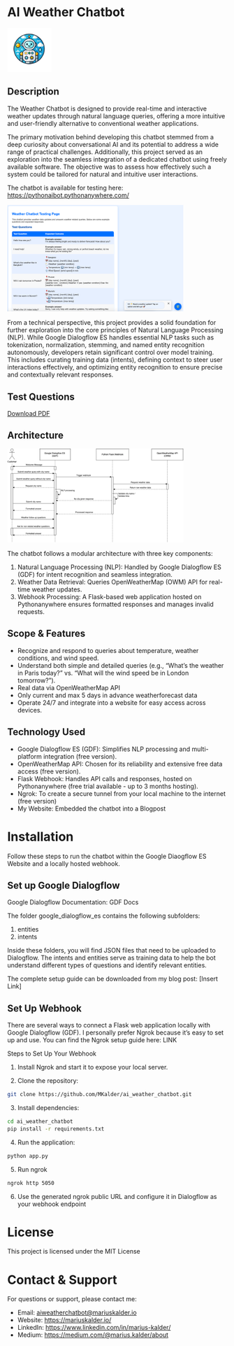 # AI Weather Chatbot

<img src="images/chatbot_images/bot_icon/weather_chatbot.png" alt="Chatbot" width="20%">

## Description
The Weather Chatbot is designed to provide real-time and interactive weather updates through natural language queries, offering a more intuitive and user-friendly alternative to conventional weather applications.

The primary motivation behind developing this chatbot stemmed from a deep curiosity about conversational AI and its potential to address a wide range of practical challenges. Additionally, this project served as an exploration into the seamless integration of a dedicated chatbot using freely available software. The objective was to assess how effectively such a system could be tailored for natural and intuitive user interactions.

The chatbot is available for testing here: https://pythonaibot.pythonanywhere.com/

<img src="images/chatbot_images/website/hosted_website.png" alt="Chatbot" width="80%">

From a technical perspective, this project provides a solid foundation for further exploration into the core principles of Natural Language Processing (NLP). While Google Dialogflow ES handles essential NLP tasks such as tokenization, normalization, stemming, and named entity recognition autonomously, developers retain significant control over model training. This includes curating training data (intents), defining context to steer user interactions effectively, and optimizing entity recognition to ensure precise and contextually relevant responses. 

## Test Questions

<a href="test/test_questions-v1.0.pdf" target="_blank">Download PDF</a>

## Architecture

<img src="images/architecture/architecture.png" alt="Architecture" width="80%">

The chatbot follows a modular architecture with three key components:
1. Natural Language Processing (NLP): Handled by Google Dialogflow ES (GDF) for intent recognition and seamless integration.
2. Weather Data Retrieval: Queries OpenWeatherMap (OWM) API for real-time weather updates.
3. Webhook Processing: A Flask-based web application hosted on Pythonanywhere ensures formatted responses and manages invalid requests.

## Scope & Features

- Recognize and respond to queries about temperature, weather conditions, and wind speed.
- Understand both simple and detailed queries (e.g., “What’s the weather in Paris today?” vs. “What will the wind speed be in London tomorrow?”).
- Real data via OpenWeatherMap API
- Only current and max 5 days in advance weatherforecast data
- Operate 24/7 and integrate into a website for easy access across devices.

## Technology Used

- Google Dialogflow ES (GDF): Simplifies NLP processing and multi-platform integration (free version).
- OpenWeatherMap API: Chosen for its reliability and extensive free data access (free version).
- Flask Webhook: Handles API calls and responses, hosted on Pythonanywhere (free trial available - up to 3 months hosting).
- Ngrok: To create a secure tunnel from your local machine to the internet (free version)
- My Website: Embedded the chatbot into a Blogpost 

# Installation
Follow these steps to run the chatbot within the Google Diaogflow ES Website and a locally hosted webhook. 

## Set up Google Dialogflow

Google Dialogflow Documentation: GDF Docs

The folder google_dialogflow_es contains the following subfolders:
1. entities
2. intents

Inside these folders, you will find JSON files that need to be uploaded to Dialogflow. The intents and entities serve as training data to help the bot understand different types of questions and identify relevant entities.

The complete setup guide can be downloaded from my blog post: [Insert Link]

## Set Up Webhook

There are several ways to connect a Flask web application locally with Google Dialogflow (GDF). I personally prefer Ngrok because it’s easy to set up and use. You can find the Ngrok setup guide here: LINK

Steps to Set Up Your Webhook

1. Install Ngrok and start it to expose your local server.

2. Clone the repository:

```bash
git clone https://github.com/MKalder/ai_weather_chatbot.git
```

3. Install dependencies:

```bash
cd ai_weather_chatbot
pip install -r requirements.txt
```

4. Run the application:

```bash
python app.py
```

5. Run ngrok

```bash
ngrok http 5050
```

6. Use the generated ngrok public URL and configure it in Dialogflow as your webhook endpoint

# License

This project is licensed under the MIT License

# Contact & Support

For questions or support, please contact me:
- Email: aiweatherchatbot@mariuskalder.io
- Website: https://mariuskalder.io/ 
- LinkedIn: https://www.linkedin.com/in/marius-kalder/
- Medium: https://medium.com/@marius.kalder/about 


